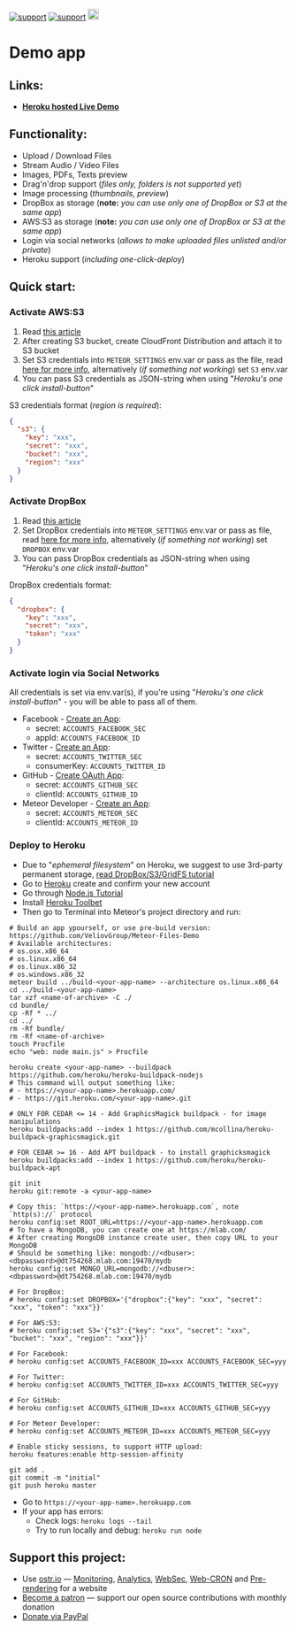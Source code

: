 [![support](https://img.shields.io/badge/support-GitHub-white)](https://github.com/sponsors/dr-dimitru)
[![support](https://img.shields.io/badge/support-PayPal-white)](https://paypal.me/veliovgroup)
<a href="https://ostr.io/info/built-by-developers-for-developers">
  <img src="https://ostr.io/apple-touch-icon-60x60.png" height="20">
</a>

# Demo app

## Links:

- __[Heroku hosted Live Demo](https://files.veliov.com/)__

## Functionality:

- Upload / Download Files
- Stream Audio / Video Files
- Images, PDFs, Texts preview
- Drag'n'drop support (*files only, folders is not supported yet*)
- Image processing (*thumbnails, preview*)
- DropBox as storage (__note:__ *you can use only one of DropBox or S3 at the same app*)
- AWS:S3 as storage (__note:__ *you can use only one of DropBox or S3 at the same app*)
- Login via social networks (*allows to make uploaded files unlisted and/or private*)
- Heroku support (*including one-click-deploy*)

## Quick start:

### Activate AWS:S3

1. Read [this article](https://github.com/VeliovGroup/Meteor-Files/wiki/AWS-S3-Integration)
2. After creating S3 bucket, create CloudFront Distribution and attach it to S3 bucket
3. Set S3 credentials into `METEOR_SETTINGS` env.var or pass as the file, read [here for more info](http://docs.meteor.com/#/full/meteor_settings), alternatively (*if something not working*) set `S3` env.var
4. You can pass S3 credentials as JSON-string when using "*Heroku's one click install-button*"

S3 credentials format (*region is required*):

```json
{
  "s3": {
    "key": "xxx",
    "secret": "xxx",
    "bucket": "xxx",
    "region": "xxx"
  }
}
```

### Activate DropBox

1. Read [this article](https://github.com/VeliovGroup/Meteor-Files/wiki/DropBox-Integration)
2. Set DropBox credentials into `METEOR_SETTINGS` env.var or pass as file, read [here for more info](http://docs.meteor.com/#/full/meteor_settings), alternatively (*if something not working*) set `DROPBOX` env.var
3. You can pass DropBox credentials as JSON-string when using "*Heroku's one click install-button*"

DropBox credentials format:

```json
{
  "dropbox": {
    "key": "xxx",
    "secret": "xxx",
    "token": "xxx"
  }
}
```

### Activate login via Social Networks

All credentials is set via env.var(s), if you're using "*Heroku's one click install-button*" - you will be able to pass all of them.

- Facebook - [Create an App](https://developers.facebook.com/apps/):
  - secret: `ACCOUNTS_FACEBOOK_SEC`
  - appId: `ACCOUNTS_FACEBOOK_ID`
- Twitter - [Create an App](https://apps.twitter.com):
  - secret: `ACCOUNTS_TWITTER_SEC`
  - consumerKey: `ACCOUNTS_TWITTER_ID`
- GitHub - [Create OAuth App](https://github.com/settings/developers):
  - secret: `ACCOUNTS_GITHUB_SEC`
  - clientId: `ACCOUNTS_GITHUB_ID`
- Meteor Developer - [Create an App](https://www.meteor.com/account-settings):
  - secret: `ACCOUNTS_METEOR_SEC`
  - clientId: `ACCOUNTS_METEOR_ID`

### Deploy to Heroku

- Due to "*ephemeral filesystem*" on Heroku, we suggest to use 3rd-party permanent storage, [read DropBox/S3/GridFS tutorial](https://github.com/VeliovGroup/Meteor-Files/wiki/Third-party-storage)
- Go to [Heroku](https://signup.heroku.com/dc) create and confirm your new account
- Go through [Node.js Tutorial](https://devcenter.heroku.com/articles/getting-started-with-nodejs)
- Install [Heroku Toolbet](https://devcenter.heroku.com/articles/getting-started-with-nodejs#set-up)
- Then go to Terminal into Meteor's project directory and run:

```shell
# Build an app ypourself, or use pre-build version: https://github.com/VeliovGroup/Meteor-Files-Demo
# Available architectures:
# os.osx.x86_64
# os.linux.x86_64
# os.linux.x86_32
# os.windows.x86_32
meteor build ../build-<your-app-name> --architecture os.linux.x86_64
cd ../build-<your-app-name>
tar xzf <name-of-archive> -C ./
cd bundle/
cp -Rf * ../
cd ../
rm -Rf bundle/
rm -Rf <name-of-archive>
touch Procfile
echo "web: node main.js" > Procfile

heroku create <your-app-name> --buildpack https://github.com/heroku/heroku-buildpack-nodejs
# This command will output something like:
# - https://<your-app-name>.herokuapp.com/
# - https://git.heroku.com/<your-app-name>.git

# ONLY FOR CEDAR <= 14 - Add GraphicsMagick buildpack - for image manipulations
heroku buildpacks:add --index 1 https://github.com/mcollina/heroku-buildpack-graphicsmagick.git

# FOR CEDAR >= 16 - Add APT buildpack - to install graphicksmagick
heroku buildpacks:add --index 1 https://github.com/heroku/heroku-buildpack-apt

git init
heroku git:remote -a <your-app-name>

# Copy this: `https://<your-app-name>.herokuapp.com`, note `http(s)://` protocol
heroku config:set ROOT_URL=https://<your-app-name>.herokuapp.com
# To have a MongoDB, you can create one at https://mlab.com/
# After creating MongoDB instance create user, then copy URL to your MongoDB
# Should be something like: mongodb://<dbuser>:<dbpassword>@dt754268.mlab.com:19470/mydb
heroku config:set MONGO_URL=mongodb://<dbuser>:<dbpassword>@dt754268.mlab.com:19470/mydb

# For DropBox:
# heroku config:set DROPBOX='{"dropbox":{"key": "xxx", "secret": "xxx", "token": "xxx"}}'

# For AWS:S3:
# heroku config:set S3='{"s3":{"key": "xxx", "secret": "xxx", "bucket": "xxx", "region": "xxx"}}'

# For Facebook:
# heroku config:set ACCOUNTS_FACEBOOK_ID=xxx ACCOUNTS_FACEBOOK_SEC=yyy

# For Twitter:
# heroku config:set ACCOUNTS_TWITTER_ID=xxx ACCOUNTS_TWITTER_SEC=yyy

# For GitHub:
# heroku config:set ACCOUNTS_GITHUB_ID=xxx ACCOUNTS_GITHUB_SEC=yyy

# For Meteor Developer:
# heroku config:set ACCOUNTS_METEOR_ID=xxx ACCOUNTS_METEOR_SEC=yyy

# Enable sticky sessions, to support HTTP upload:
heroku features:enable http-session-affinity

git add .
git commit -m "initial"
git push heroku master
```

- Go to `https://<your-app-name>.herokuapp.com`
- If your app has errors:
  - Check logs: `heroku logs --tail`
  - Try to run locally and debug: `heroku run node`

## Support this project:

- Use [ostr.io](https://ostr.io) — [Monitoring](https://snmp-monitoring.com), [Analytics](https://ostr.io/info/web-analytics), [WebSec](https://domain-protection.info), [Web-CRON](https://web-cron.info) and [Pre-rendering](https://prerendering.com) for a website
- [Become a patron](https://www.patreon.com/bePatron?u=20396046) — support our open source contributions with monthly donation
- [Donate via PayPal](https://paypal.me/veliovgroup)
